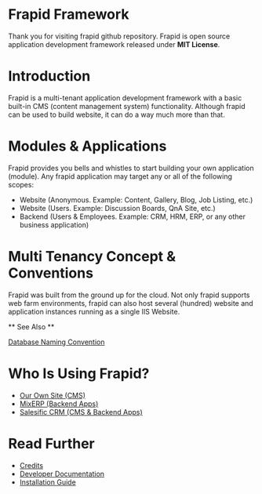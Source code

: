# Frapid Framework

Thank you for visiting frapid github repository. Frapid is open source application development
framework released under **MIT License**.


# Introduction

Frapid is a multi-tenant application development framework with a basic
built-in CMS (content management system) functionality. Although frapid can be used 
to build website, it can do a way much more than that.


# Modules & Applications

Frapid provides you bells and whistles to start building your own application (module).
Any frapid application may target any or all of the following scopes:

* Website (Anonymous. Example: Content, Gallery, Blog, Job Listing, etc.)
* Website (Users. Example: Discussion Boards, QnA Site, etc.)
* Backend (Users & Employees. Example: CRM, HRM, ERP, or any other business application)

# Multi Tenancy Concept & Conventions

Frapid was built from the ground up for the cloud. Not only frapid supports web farm environments, 
frapid can also host several (hundred) website and application instances 
running as a single IIS Website.

** See Also **

[Database Naming Convention](concepts/database-naming-convention.md)

# Who Is Using Frapid?

* [Our Own Site (CMS)](http://docs.frapid.com)
* [MixERP (Backend Apps)](https://github.com/mixerp/mixerp/)
* [Salesific CRM (CMS & Backend Apps)](https://github.com/binodnp/salesific-crm)

# Read Further

* [Credits](docs/credits/readme.md)
* [Developer Documentation](docs/developer/readme.md)
* [Installation Guide](docs/installation/readme.md)